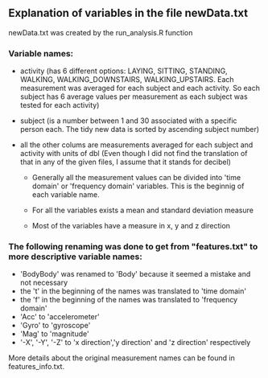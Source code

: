 ## Explanation of variables in the file newData.txt
 newData.txt was created by the run_analysis.R function

### Variable names:

* activity (has 6 different options: LAYING, SITTING, STANDING, WALKING, WALKING_DOWNSTAIRS, WALKING_UPSTAIRS. Each measurement was averaged for each subject and each activity. So each subject has 6 average values per measurement as each subject was tested for each activity)
* subject (is a number between 1 and 30 associated with a specific person each. The tidy new data is sorted by ascending subject number)
* all the other colums are measurements averaged for each subject and activity with units of dbl (Even though I did not find the translation of that in any of the given files, I assume that it stands for decibel)

	+ Generally all the measurement values can be divided into 'time domain' or 'frequency domain' variables. This is the beginnig of each variable name.

	+ For all the variables exists a mean and standard deviation measure

	+ Most of the variables have a measure in x, y and z direction

### The following renaming was done to get from "features.txt" to more descriptive variable names:

* 'BodyBody' was renamed to 'Body' because it seemed a mistake and not necessary
* the 't' in the beginning of the names was translated to 'time domain'
* the 'f' in the beginning of the names was translated to 'frequency domain'
* 'Acc' to 'accelerometer'
* 'Gyro' to 'gyroscope'
* 'Mag' to 'magnitude'
* '-X', '-Y', '-Z' to 'x direction','y direction' and 'z direction' respectively

More details about the original measurement names can be found in features_info.txt.

